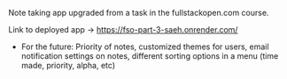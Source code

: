 Note taking app upgraded from a task in the fullstackopen.com course.

Link to deployed app -> https://fso-part-3-saeh.onrender.com/


- For the future: Priority of notes, customized themes for users, email notification settings on notes, different sorting options in a menu (time made, priority, alpha, etc) 

